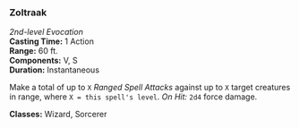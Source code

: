 ### Zoltraak  
*2nd-level Evocation*  
**Casting Time:** 1 Action  
**Range:** 60 ft.  
**Components:** V, S  
**Duration:** Instantaneous  

Make a total of up to `X` *Ranged Spell Attacks* against up to `X` target creatures in range, where `X = this spell's level`. *On Hit:* `2d4` force damage.

**Classes:** Wizard, Sorcerer
